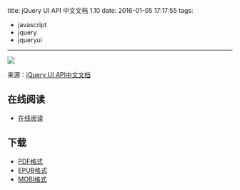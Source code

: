 title: jQuery UI API 中文文档 1.10
date: 2016-01-05 17:17:55
tags:
  - javascript
  - jquery
  - jqueryui
---

![](https://ek8whxe.cloudimg.io/s/width/226/https://www.gitbook.com/cover/book/wizardforcel/jqui-api-doc.jpg?build=1451985303017&v=12.0.2)

来源：[jQuery UI API中文文档](http://www.css88.com/jquery-ui-api/)

<!--more-->

## 在线阅读 ##

+ [在线阅读](https://www.gitbook.com/book/wizardforcel/jqui-api-doc/details)

## 下载 ##

+ [PDF格式](https://www.gitbook.com/download/pdf/book/wizardforcel/jqui-api-doc)
+ [EPUB格式](https://www.gitbook.com/download/epub/book/wizardforcel/jqui-api-doc)
+ [MOBI格式](https://www.gitbook.com/download/mobi/book/wizardforcel/jqui-api-doc)